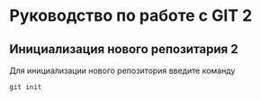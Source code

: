 # Руководство по работе с GIT 2

## Инициализация нового репозитария 2

Для инициализации нового репозитория введите команду 
```
git init
```